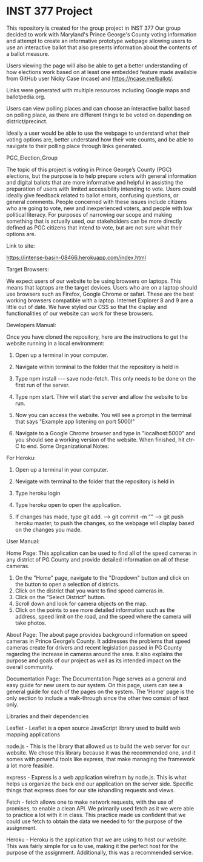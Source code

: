 # INST 377 Project
 This repository is created for the group project in INST 377
Our group decided to work with Maryland's Prince George's County voting information and attempt to create an informative prototype webpage allowing users to use an interactive ballot that also presents information about the contents of a ballot measure.

Users viewing the page will also be able to get a better understanding of how elections work based on at least one embedded feature made available from GitHub user Nicky Case (ncase) and https://ncase.me/ballot/.

Links were generated with multiple resources including Google maps and ballotpedia.org.

Users can view polling places and can choose an interactive ballot based on polling place, as there are different things to be voted on depending on district/precinct.

Ideally a user would be able to use the webpage to understand what their voting options are, better understand how their vote counts, and be able to navigate to their polling place through links generated.

PGC_Election_Group

The topic of this project is voting in Prince George’s County (PGC) elections, but the purpose is to help prepare voters with general information and digital ballots that are more informative and helpful in assisting the preparation of users with limited accessibility intending to vote. Users could ideally give feedback related to ballot errors, confusing questions, or general comments. People concerned with these issues include citizens who are going to vote, new and inexperienced voters, and people with low political literacy. For purposes of narrowing our scope and making something that is actually used, our stakeholders can be more directly defined as PGC citizens that intend to vote, but are not sure what their options are.

Link to site:

https://intense-basin-08466.herokuapp.com/index.html

Target Browsers:

We expect users of our website to be using browsers on laptops. This means that laptops are the target devices. Users who are on a laptop should use browsers such as Firefox, Google Chrome or safari. These are the best working browsers compatible with a laptop. Internet Explorer 8 and 9 are a little out of date. We have styled our CSS so that the display and functionalities of our website can work for these browsers.

Developers Manual:

Once you have cloned the repository, here are the instructions to get the website running in a local environment:

1. Open up a terminal in your computer.

2. Navigate within terminal to the folder that the repository is held in

3. Type npm install --- save node-fetch. This only needs to be done on the first run of the server.

4. Type npm start. Thiw will start the server and allow the website to be run.

5. Now you can access the website. You will see a prompt in the terminal that says "Example app listening on port 5000!"

6. Navigate to a Google Chrome browser and type in "localhost:5000" and you should see a working version of the website. When finished, hit ctr-C to end. 
Some Organizational Notes:

For Heroku:

1. Open up a terminal in your computer.

2. Nevigate with terminal to the folder that the repository is held in

3. Type heroku login

4. Type heroku open to open the application.

5. If changes has made, type git add. --> git commit -m "" --> git push heroku master, to push the changes, so the webpage will display based on the changes you made. 

User Manual: 

Home Page:
This application can be used to find all of the speed cameras in any district of PG County and provide detailed information on all of these cameras.

1. On the "Home" page, navigate to the "Dropdown" button and click on the button to open a selection of districts.
2. Click on the district that you want to find speed cameras in.
3. Click on the "Select District" button.
4. Scroll down and look for camera objects on the map.
5. Click on the points to see more detailed information such as the address, speed limit on the road, and the speed where the camera will take photos.

About Page: 
The about page provides background information on speed cameras in Prince George’s County. It addresses the problems that speed cameras create for drivers and recent legislation passed in PG County regarding the increase in cameras around the area. It also explains the purpose and goals of our project as well as its intended impact on the overall community.


Documentation Page:
The Documentation Page serves as a general and easy guide for new users to our system. On this page, users can see a general guide for each of the pages on the system. The 'Home' page is the only section to include a walk-through since the other two consist of text only.



Libraries and their dependencies

Leaflet - Leaflet is a open source JavaScript library used to build web mapping applications

node.js - This is the library that allowed us to build the web server for our website. We chose this library because it was the recommended one, and it somes with powerful tools like express, that make managing the framework a lot more feasible.

express - Express is a web application wirefram by node.js. This is what helps us organize the back end our application on the server side. Specific things that express does for our site ishandling requests and views.

Fetch - fetch allows one to make network requests, with the use of promises, to enable a clean API. We primarily used fetch as it we were able to practice a lot with it in class. This practice made us confident that we could use fetch to obtain the data we needed to for the purpose of the assignment.

Heroku - Heroku is the application that we are using to host our website. This was fairly simple for us to use, making it the perfect host for the purpose of the assignment. Additionally, this was a recommended service.
